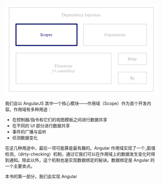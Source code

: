 ![scopes](/assets/scopes.png)

我们会以 AngularJS 其中一个核心模块——作用域（Scope）作为首个开发内容。作用域有多种用途：

* 在控制器/指令和它们的视图模板之间进行数据共享
* 在不同的 UI 部分进行数据共享
* 事件的广播与监听
* 侦测数据变化

在这几种用途中，最后一项可能算是最有趣的。Angular 作用域实现了一个_脏值检测_（dirty-checking）机制，通过它我们可以在作用域上的数据发生变化时得到通知。除此以外，这个机制也是实现数据绑定的秘诀。数据绑定是 Angular 的一个主要卖点。

本书的第一部分，我们会实现 Angular

